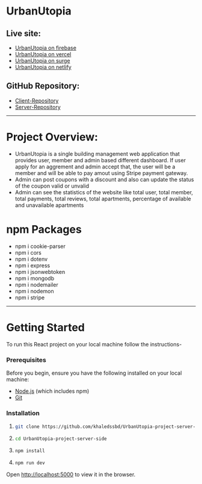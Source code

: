 # UrbanUtopia

## Live site:

- [UrbanUtopia on firebase](https://urbanutopia-by-khaled.web.app)
- [UrbanUtopia on vercel](https://urbanutopia-by-khaled.vercel.app)
- [UrbanUtopia on surge](https://urbanutopia-by-khaled.surge.sh)
- [UrbanUtopia on netlify](https://urbanutopia-by-khaled.netlify.app)

## GitHub Repository:

- [Client-Repository](https://github.com/khaledssbd/UrbanUtopia-project-client-side)
- [Server-Repository](https://github.com/khaledssbd/UrbanUtopia-project-server-side)

---

# Project Overview:

- UrbanUtopia is a single building management web application that provides
  user, member and admin based different dashboard. If user apply for an
  aggrement and admin accept that, the user will be a member and will be able to
  pay amout using Stripe payment gateway.
- Admin can post coupons with a discount and also can update the status of the
  coupon valid or unvalid
- Admin can see the statistics of the website like total user, total member,
  total payments, total reviews, total apartments, percentage of available and
  unavailable apartments

# npm Packages

- npm i cookie-parser
- npm i cors
- npm i dotenv
- npm i express
- npm i jsonwebtoken
- npm i mongodb
- npm i nodemailer
- npm i nodemon
- npm i stripe

---

# Getting Started

To run this React project on your local machine follow the instructions-

### Prerequisites

Before you begin, ensure you have the following installed on your local machine:

- [Node.js](https://nodejs.org/en/download/) (which includes npm)
- [Git](https://git-scm.com/)

### Installation

1. ```bash
   git clone https://github.com/khaledssbd/UrbanUtopia-project-server-side
   ```

2. ```bash
   cd UrbanUtopia-project-server-side
   ```

3. ```bash
   npm install
   ```

4. ```bash
   npm run dev
   ```

Open [http://localhost:5000](http://localhost:5000) to view it in the browser.
